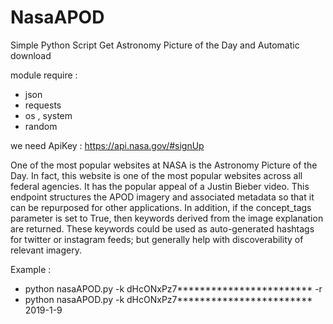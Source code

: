 # NasaAPOD
Simple Python Script Get Astronomy Picture of the Day
and Automatic download

module require :
  - json
  - requests
  - os , system
  - random


we need ApiKey : https://api.nasa.gov/#signUp


One of the most popular websites at NASA is the Astronomy Picture of the Day. In fact, this website is one of the most popular websites across all federal agencies. It has the popular appeal of a Justin Bieber video. This endpoint structures the APOD imagery and associated metadata so that it can be repurposed for other applications. In addition, if the concept_tags parameter is set to True, then keywords derived from the image explanation are returned. These keywords could be used as auto-generated hashtags for twitter or instagram feeds; but generally help with discoverability of relevant imagery.


Example :
  - python nasaAPOD.py -k dHcONxPz7************************ -r
  - python nasaAPOD.py -k dHcONxPz7************************ 2019-1-9
